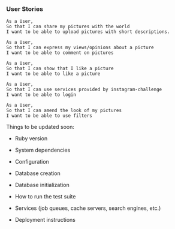 ### User Stories
```
As a User,
So that I can share my pictures with the world
I want to be able to upload pictures with short descriptions.

As a User,
So that I can express my views/opinions about a picture
I want to be able to comment on pictures

As a User,
So that I can show that I like a picture
I want to be able to like a picture

As a User,
So that I can use services provided by instagram-challenge
I want to be able to login

As a User,
So that I can amend the look of my pictures
I want to be able to use filters 
```

Things to be updated soon:

* Ruby version

* System dependencies

* Configuration

* Database creation

* Database initialization

* How to run the test suite

* Services (job queues, cache servers, search engines, etc.)

* Deployment instructions
